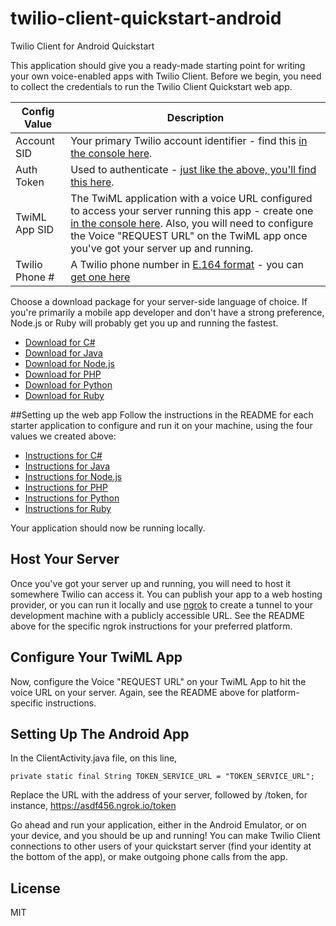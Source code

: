 # twilio-client-quickstart-android

Twilio Client for Android Quickstart

This application should give you a ready-made starting point for writing your
own voice-enabled apps with Twilio Client. Before we begin, you need to collect the credentials to run the Twilio Client Quickstart web app. 

Config Value | Description
---------- | -----------
Account SID | Your primary Twilio account identifier - find this [in the console here](https://www.twilio.com/console).
Auth Token | Used to authenticate - [just like the above, you'll find this here](https://www.twilio.com/console).
TwiML App SID | The TwiML application with a voice URL configured to access your server running this app - create one [in the console here](https://www.twilio.com/console/phone-numbers/dev-tools/twiml-apps). Also, you will need to configure the Voice "REQUEST URL" on the TwiML app once you've got your server up and running.
Twilio Phone # | A Twilio phone number in [E.164 format](https://en.wikipedia.org/wiki/E.164) - you can [get one here](https://www.twilio.com/console/phone-numbers/incoming)

Choose a download package for your server-side language of choice. If you're primarily a mobile app developer and don't have a strong preference, Node.js or Ruby will probably get you up and running the fastest.

- [Download for C#](https://github.com/TwilioDevEd/client-quickstart-csharp/archive/master.zip)
- [Download for Java](https://github.com/TwilioDevEd/client-quickstart-java/archive/master.zip)
- [Download for Node.js](https://github.com/TwilioDevEd/client-quickstart-node/archive/master.zip)
- [Download for PHP](https://github.com/TwilioDevEd/client-quickstart-php/archive/master.zip)
- [Download for Python](https://github.com/TwilioDevEd/client-quickstart-python/archive/master.zip)
- [Download for Ruby](https://github.com/TwilioDevEd/client-quickstart-ruby/archive/master.zip)

##Setting up the web app
Follow the instructions in the README for each starter application to configure and run it on your machine, using the four values we created above:

* [Instructions for C#](https://github.com/TwilioDevEd/client-quickstart-csharp)
* [Instructions for Java](https://github.com/TwilioDevEd/client-quickstart-java)
* [Instructions for Node.js](https://github.com/TwilioDevEd/client-quickstart-node)
* [Instructions for PHP](https://github.com/TwilioDevEd/client-quickstart-php)
* [Instructions for Python](https://github.com/TwilioDevEd/client-quickstart-python)
* [Instructions for Ruby](https://github.com/TwilioDevEd/client-quickstart-ruby)

Your application should now be running locally. 

## Host Your Server
Once you've got your server up and running, you will need to host it somewhere Twilio can access it. You can publish your app to a web hosting provider, or you can run it locally and use [ngrok](https://ngrok.com/) to create a tunnel to your development machine with a publicly accessible URL. See the README above for the specific ngrok instructions for your preferred platform.

## Configure Your TwiML App
Now, configure the Voice "REQUEST URL" on your TwiML App to hit the voice URL on your server. Again, see the README above for platform-specific instructions.


## Setting Up The Android App

In the ClientActivity.java file, on this line,

    private static final String TOKEN_SERVICE_URL = "TOKEN_SERVICE_URL";

Replace the URL with the address of your server, followed by /token, for instance, https://asdf456.ngrok.io/token

Go ahead and run your application, either in the Android Emulator, or on your device, and you should be up and running! You can make Twilio Client connections to other users of your quickstart server (find your identity at the bottom of the app), or make outgoing phone calls from the app.

## License

MIT
